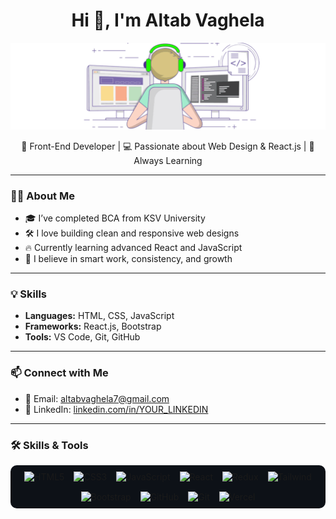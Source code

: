 <h1 align="center">Hi 👋, I'm Altab Vaghela</h1>

<img src="https://raw.githubusercontent.com/leorrose/leorrose/master/readme_header.gif">
<p align="center">
  🚀 Front-End Developer | 💻 Passionate about Web Design & React.js | 🌱 Always Learning  
</p>

---

### 👨‍💻 About Me

- 🎓 I’ve completed BCA from KSV University
- 🛠️ I love building clean and responsive web designs
- 🔥 Currently learning advanced React and JavaScript
- 🎯 I believe in smart work, consistency, and growth

---

### 💡 Skills

- **Languages:** HTML, CSS, JavaScript  
- **Frameworks:** React.js, Bootstrap  
- **Tools:** VS Code, Git, GitHub  

---

### 📫 Connect with Me

- 📧 Email: altabvaghela7@gmail.com  
- 💼 LinkedIn: [linkedin.com/in/YOUR_LINKEDIN](https://linkedin.com/in/YOUR_LINKEDIN)

---


### 🛠️ Skills & Tools
<div align="center" style="background-color:#0d1117; padding: 10px; border-radius: 10px; display: flex; align-items: center; justify-content: center; gap: 15px; flex-wrap: wrap;">
  <img src="https://img.icons8.com/color/48/html-5--v1.png" alt="HTML5" title="HTML5" />
  <img src="https://img.icons8.com/color/48/css3.png" alt="CSS3" title="CSS3" />
  <img src="https://img.icons8.com/color/48/javascript--v1.png" alt="JavaScript" title="JavaScript" />
  <img src="https://img.icons8.com/officel/48/react.png" alt="React" title="React" />
  <img src="https://img.icons8.com/color/48/redux.png" alt="Redux" title="Redux" />
  <img src="https://img.icons8.com/color/48/tailwind_css.png" alt="Tailwind" title="Tailwind CSS" />
  <img src="https://img.icons8.com/color/48/bootstrap.png" alt="Bootstrap" title="Bootstrap" />
  <img src="https://img.icons8.com/ios-glyphs/48/ffffff/github.png" alt="GitHub" title="GitHub" />
  <img src="https://img.icons8.com/color/48/git.png" alt="Git" title="Git" />
  <img src="https://img.icons8.com/ios-filled/50/ffffff/triangle.png" alt="Vercel" title="Vercel" />
</div>




